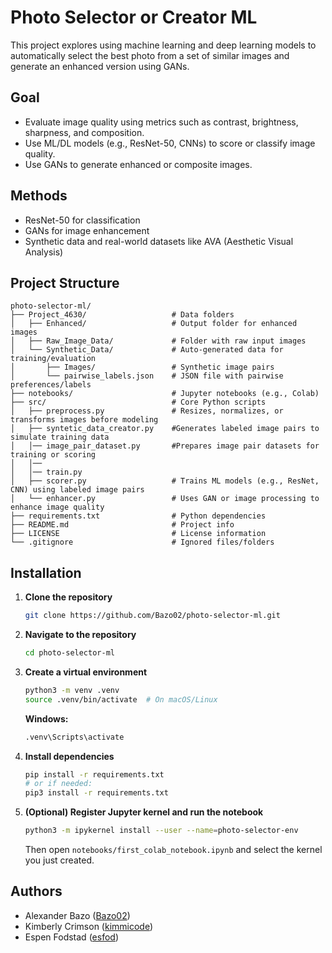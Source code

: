 
# Photo Selector or Creator ML
This project explores using machine learning and deep learning models to automatically select the best photo from a set of similar images and generate an enhanced version using GANs.

##  Goal
- Evaluate image quality using metrics such as contrast, brightness, sharpness, and composition.
- Use ML/DL models (e.g., ResNet-50, CNNs) to score or classify image quality.
- Use GANs to generate enhanced or composite images.


##  Methods
- ResNet-50 for classification
- GANs for image enhancement
- Synthetic data and real-world datasets like AVA (Aesthetic Visual Analysis)

##  Project Structure
```
photo-selector-ml/
├── Project_4630/                   # Data folders
│   ├── Enhanced/                   # Output folder for enhanced images
│   ├── Raw_Image_Data/             # Folder with raw input images
│   └── Synthetic_Data/             # Auto-generated data for training/evaluation
│       ├── Images/                 # Synthetic image pairs
│       └── pairwise_labels.json    # JSON file with pairwise preferences/labels
├── notebooks/                      # Jupyter notebooks (e.g., Colab)  
├── src/                            # Core Python scripts  
│   ├── preprocess.py               # Resizes, normalizes, or transforms images before modeling
│   ├── syntetic_data_creator.py    #Generates labeled image pairs to simulate training data
│   │── image_pair_dataset.py       #Prepares image pair datasets for training or scoring
│   │── 
│   │── train.py
│   ├── scorer.py                   # Trains ML models (e.g., ResNet, CNN) using labeled image pairs
│   └── enhancer.py                 # Uses GAN or image processing to enhance image quality
├── requirements.txt                # Python dependencies  
├── README.md                       # Project info  
├── LICENSE                         # License information
└── .gitignore                      # Ignored files/folders
```

##  Installation

1. **Clone the repository**  
   ```bash
   git clone https://github.com/Bazo02/photo-selector-ml.git
   ```

2. **Navigate to the repository**  
   ```bash
   cd photo-selector-ml
   ```

3. **Create a virtual environment**  
   ```bash
   python3 -m venv .venv
   source .venv/bin/activate  # On macOS/Linux
   ```

   **Windows:**  
   ```bash
   .venv\Scripts\activate
   ```

4. **Install dependencies**  
   ```bash
   pip install -r requirements.txt
   # or if needed:
   pip3 install -r requirements.txt
   ```

5. **(Optional) Register Jupyter kernel and run the notebook**  
   ```bash
   python3 -m ipykernel install --user --name=photo-selector-env
   ```

   Then open `notebooks/first_colab_notebook.ipynb` and select the kernel you just created.

## Authors
- Alexander Bazo ([Bazo02](https://github.com/Bazo02))
- Kimberly Crimson ([kimmicode](https://github.com/kimmicode))
- Espen Fodstad ([esfod](https://github.com/esfod))

```